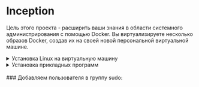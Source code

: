 # Inception
Цель этого проекта - расширить ваши знания в области системного администрирования с помощью Docker. Вы виртуализируете несколько образов Docker, создав их на своей новой персональной виртуальной машине.


<details>
  <summary>Установка Linux на виртуальную машину</summary>
  > UBUNTU:<br>
   1. <a href="https://ubuntu.ru/get">Скачиваем образ UBUNTU</a> <br>
   2. <a href="https://losst.ru/kak-polzovatsya-virtualbox#2_%D0%A1%D0%BE%D0%B7%D0%B4%D0%B0%D0%BD%D0%B8%D0%B5_%D0%B2%D0%B8%D1%80%D1%82%D1%83%D0%B0%D0%BB%D1%8C%D0%BD%D0%BE%D0%B9_%D0%BC%D0%B0%D1%88%D0%B8%D0%BD%D1%8B">Создаем виртуалуальную машину Ubuntu.</a> <br>
  > DEBIAN:<br>
   1. <a href="https://cdimage.debian.org/cdimage/archive/10.12.0/amd64/iso-cd/debian-10.12.0-amd64-xfce-CD-1.iso">Скачиваем образ Debian</a> <br>
   2. <a href="https://poznyaev.ru/debian-v-virualbox/">Создаем виртуалуальную машину Debian.</a>
</details>
<details>
   <summary>Установка прикладных программ</summary>
  1. <a href="https://vitux.com/how-to-install-vim-editor-on-debian/">VIM</a> <br>
  2. <a href="https://www.digitalocean.com/community/tutorials/how-to-install-git-on-debian-10">GIT</a> <br>
  3. <a href="https://ru.stackoverflow.com/questions/51452/%D0%92-linux-debian-%D0%BD%D0%B5%D1%82-%D1%81%D1%82%D0%B0%D0%BD%D0%B4%D0%B0%D1%80%D1%82%D0%BD%D0%BE-%D0%BF%D1%80%D0%BE%D0%B3%D1%80%D0%B0%D0%BC%D0%BC%D1%8B-make-%D0%9A%D0%B0%D0%BA-%D1%83%D1%81%D1%82%D0%B0%D0%BD%D0%B0%D0%B2%D0%BB%D0%B8%D0%B2%D0%B0%D1%82%D1%8C">MAKE</a> <br>
  4. <a href="https://milq.github.io/enable-sudo-user-account-debian/">SUDO</a> <br>
</details>
<br>
### Добавляем пользователя в группу sudo:
